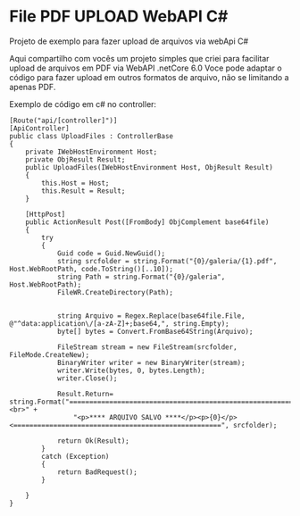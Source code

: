 # File PDF UPLOAD WebAPI C#
Projeto de exemplo para fazer upload de arquivos via webApi C#

Aqui compartilho com vocês um projeto simples que criei para facilitar upload de arquivos em PDF via WebAPI .netCore 6.0
Voce pode adaptar o código para fazer upload em outros formatos de arquivo, não se limitando a apenas PDF.

Exemplo de código em c# no controller:

    [Route("api/[controller]")]
    [ApiController]
    public class UploadFiles : ControllerBase
    {
        private IWebHostEnvironment Host;
        private ObjResult Result;
        public UploadFiles(IWebHostEnvironment Host, ObjResult Result)
        {
            this.Host = Host;
            this.Result = Result;
        }

        [HttpPost]
        public ActionResult Post([FromBody] ObjComplement base64file)
        {
            try
            {
                Guid code = Guid.NewGuid();
                string srcfolder = string.Format("{0}/galeria/{1}.pdf", Host.WebRootPath, code.ToString()[..10]);
                string Path = string.Format("{0}/galeria", Host.WebRootPath);
                FileWR.CreateDirectory(Path);


                string Arquivo = Regex.Replace(base64file.File, @"^data:application\/[a-zA-Z]+;base64,", string.Empty);
                byte[] bytes = Convert.FromBase64String(Arquivo);

                FileStream stream = new FileStream(srcfolder, FileMode.CreateNew);
                BinaryWriter writer = new BinaryWriter(stream);
                writer.Write(bytes, 0, bytes.Length);
                writer.Close();

                Result.Return= string.Format("====================================================================<br>" +
                    "<p>**** ARQUIVO SALVO ****</p><p>{0}</p><====================================================", srcfolder);

                return Ok(Result);
            }
            catch (Exception)
            {
                return BadRequest();
            }

        }
    }








    

